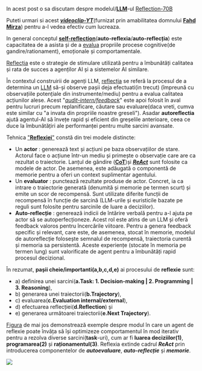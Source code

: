 In acest post o sa discutam despre modelul/[**LLM**](https://huggingface.co/mattshumer/Reflection-Llama-3.1-70B)-ul [Reflection-70B](https://www.unite.ai/ro/reflection-70b-llm-with-self-correcting-cognition-and-leading-performance/)

Puteti urmari si acest [***videoclip-YT***](https://www.youtube.com/watch?v=jZtR7SIEcZs)(furnizat prin amabilitatea domnului [**Fahd Mirza**](https://blog.langchain.dev/reflection-agents/)) pentru a-l vedea efectiv cum lucreaza.

In general conceptul [**self-reflection**](https://en.wikipedia.org/wiki/Self-reflection)(**auto-reflexia**/**auto-reflecția**) este capacitatea de a asista și de a [evalua](https://dev.to/lgrammel/tutorial-create-an-ai-agent-that-reads-wikipedia-for-you-31cm) propriile procese cognitive(de gandire/rationament), emoționale și comportamentale. 

[Reflecția](https://langchain-ai.github.io/langgraphjs/tutorials/reflection/reflection/) este o strategie de stimulare utilizată pentru a îmbunătăți calitatea și rata de succes a agenților AI și a sistemelor AI similare.

În contextul construirii de agenți LLM, [reflecția](https://promptengineering.org/reflexion-an-iterative-approach-to-llm-problem-solving/) se referă la procesul de a determina un [LLM](https://www.unite.ai/ro/overcoming-llm-hallucinations-using-retrieval-augmented-generation-rag/) să-și observe pașii deja efectuati(in trecut) (împreună cu observațiile potențiale din instrumente/mediu) pentru a evalua calitatea acțiunilor alese. Acest "[*audit-intern/feedback*](https://www.promptingguide.ai/techniques/reflexion)" este apoi folosit în aval pentru lucruri precum replanificare, căutare sau evaluare(daca vreti, cumva este similar cu "a invata din propriile noastre greseli"). Asadar **autoreflectia** ajută agentul-AI să învețe rapid și eficient din greșelile anterioare, ceea ce duce la îmbunătățiri ale performanței pentru multe sarcini avansate.

Tehnica ["**Reflexiei**"](https://www.promptingguide.ai/techniques/reflexion) constă din trei modele distincte:

 - Un **actor** : generează text și acțiuni pe baza observațiilor de stare.
                  Actorul face o acțiune într-un mediu și primește o observație care are ca rezultat o traiectorie.
                  Lanțul de gândire ([**CoT**](https://www.promptingguide.ai/techniques/cot))și [***ReAct***](https://www.promptingguide.ai/techniques/react) sunt folosite ca modele de actor.
                  De asemenea, este adăugată o componentă de memorie pentru a oferi un context suplimentar agentului.
 - Un **evaluator** : punctează rezultate produse de actor.
                      Concret, ia ca intrare o traiectorie generată (denumită și memorie pe termen scurt) și emite un scor de recompensă.
                      Sunt utilizate diferite funcții de recompensă în funcție de sarcină (LLM-urile și euristicile bazate pe reguli sunt folosite pentru sarcinile de luare a deciziilor).
 - **Auto-reflecție** : generează indicii de întărire verbală pentru a-l ajuta pe actor să se autoperfecționeze.
                        Acest rol este atins de un LLM și oferă feedback valoros pentru încercările viitoare.
                        Pentru a genera feedback specific și relevant, care este, de asemenea, stocat în memorie,
                        modelul de autoreflecție folosește semnalul de recompensă, traiectoria curentă și memoria sa persistentă.
                        Aceste experiențe (stocate în memoria pe termen lung) sunt valorificate de agent pentru a îmbunătăți rapid procesul decizional.

În rezumat, **pașii cheie/importanti(a,b,c,d,e)** ai procesului de **reflexie** sunt:

 - a) definirea unei sarcini(**a.Task: 1. Decision-making | 2. Programming | 3. Reasoning**),
 - b) generarea unei traiectorii(**b.Trajectory**),
 - c) evaluarea(**c.Evaluation internal/external**),
 - d) efectuarea reflecției(**d.Reflection**) și
 - e) generarea următoarei traiectorii(**e.Next Trajectory**).

[Figura](https://www.promptingguide.ai/_next/image?url=%2F_next%2Fstatic%2Fmedia%2Freflexion-examples.7558c279.png&w=1920&q=75) de mai jos demonstrează exemple despre modul în care un agent de reflexie poate învăța să își optimizeze comportamentul în mod iterativ pentru a rezolva diverse sarcini(**task**-uri), cum ar fi **luarea deciziilor(1)**, **programarea(2)** și **raționamentul(3)**. Reflexia extinde cadrul ***ReAct*** prin introducerea componentelor de ***autoevaluare***, ***auto-reflecție*** și ***memorie***.

[<img src="https://www.promptingguide.ai/_next/image?url=%2F_next%2Fstatic%2Fmedia%2Freflexion-examples.7558c279.png&w=1920&q=75">]([https://link-to-your-URL/](https://www.promptingguide.ai/techniques/reflexion))
